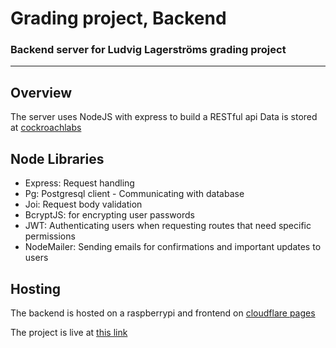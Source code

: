 # Grading project, Backend

### Backend server for Ludvig Lagerströms grading project
---

## Overview

The server uses NodeJS with express to build a RESTful api
Data is stored at [cockroachlabs](https://www.cockroachlabs.com/)


## Node Libraries
- Express: Request handling
- Pg: Postgresql client - Communicating with database
- Joi: Request body validation
- BcryptJS: for encrypting user passwords
- JWT: Authenticating users when requesting routes that need specific permissions
- NodeMailer: Sending emails for confirmations and important updates to users


## Hosting
The backend is hosted on a raspberrypi and frontend on [cloudflare pages](https://pages.cloudflare.com/)

The project is live at [this link](https://taxami.pages.dev/)
